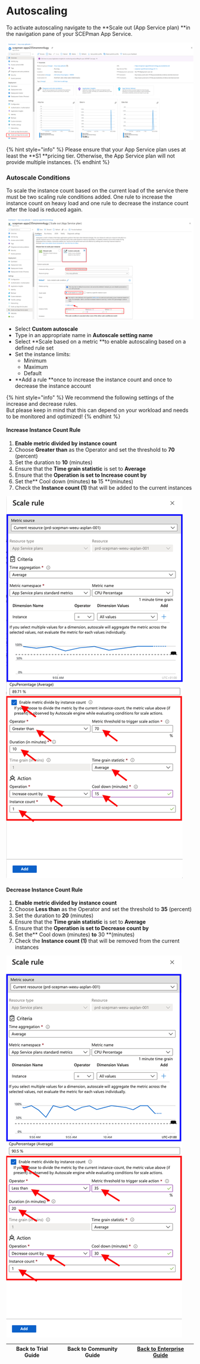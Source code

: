 # Autoscaling

To activate autoscaling navigate to the **Scale out (App Service plan) **in the navigation pane of your SCEPman App Service.

![](<../../../.gitbook/assets/image (4).png>)

{% hint style="info" %}
Please ensure that your App Service plan uses at least the **S1 **pricing tier. Otherwise, the App Service plan will not provide multiple instances.
{% endhint %}

### Autoscale Conditions

To scale the instance count based on the current load of the service there must be two scaling rule conditions added. One rule to increase the instance count on heavy load and one rule to decrease the instance count after the load is reduced again.

![](<../../../.gitbook/assets/image (8).png>)

* Select **Custom autoscale**
* Type in an appropriate name in **Autoscale setting name**
* Select **Scale based on a metric **to enable autoscaling based on a defined rule set
* Set the instance limits:
  * Minimum
  * Maximum
  * Default
* **Add a rule **once to increase the instance count and once to decrease the instance account

{% hint style="info" %}
We recommend the following settings of the increase and decrease rules. \
But please keep in mind that this can depend on your workload and needs to be monitored and optimized!
{% endhint %}

#### Increase Instance Count Rule

1. **Enable metric divided by instance count**
2. Choose **Greater than** as the Operator and set the threshold to **70** (percent)
3. Set the duration to **10** (minutes) 
4. Ensure that the **Time grain statistic** is set to **Average**
5. Ensure that the **Operation **is set to** Increase count by**
6. Set the** Cool down (minutes) **to** 15 **(minutes)
7. Check the **Instance count (1)** that will be added to the current instances

![](../../../.gitbook/assets/screen-shot-2021-01-19-at-10.02.50.png)

#### Decrease Instance Count Rule

1. **Enable metric divided by instance count**
2. Choose **Less than** as the Operator and set the threshold to **35** (percent)
3. Set the duration to **20** (minutes) 
4. Ensure that the **Time grain statistic** is set to **Average**
5. Ensure that the **Operation **is set to** Decrease count by**
6. Set the** Cool down (minutes) **to** 30 **(minutes)
7. Check the **Instance count (1)** that will be removed from the current instances

![](../../../.gitbook/assets/screen-shot-2021-01-19-at-10.08.38.png)

| Back to Trial Guide | Back to Community Guide | ​[Back to Enterprise Guide​](../../scepman-deployment/enterprise-guide.md#step-9-configure-autoscaling) |
| :-----------------: | :---------------------: | :-----------------------------------------------------------------------------------------------------: |
